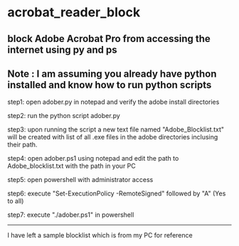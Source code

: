 # acrobat_reader_block
block Adobe Acrobat Pro from accessing the internet using py and ps
------------------------------------------------------------------
Note : I am assuming you already have python installed and know how to run python scripts
------------------------------------------------------------------

step1: 
open adober.py in notepad and verify the adobe install directories

step2:
run the python script adober.py 

step3:
upon running the script a new text file named "Adobe_Blocklist.txt" will be created with list of all .exe files in the adobe directories inclusing their path.

step4:
open adober.ps1 using notepad and edit the path to Adobe_blocklist.txt with the path in your PC

step5:
open powershell with administrator access

step6:
execute "Set-ExecutionPolicy -RemoteSigned" followed by "A" (Yes to all)

step7:
execute "./adober.ps1" in powershell

-----------------------------------------------------------
I have left a sample blocklist which is from my PC for reference
